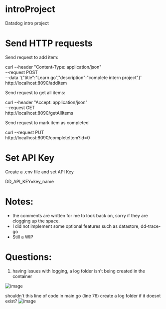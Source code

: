 # introProject
Datadog intro project

# Send HTTP requests
Send request to add item:

curl --header "Content-Type: application/json" \
--request POST \
--data '{"title":"Learn go","description":"complete intern project"}' \
http://localhost:8090/addItem

Send request to get all items:

curl --header "Accept: application/json" \
--request GET \
http://localhost:8090/getAllItems

Send request to mark item as completed

curl --request PUT \
http://localhost:8090/completeItem?id=0

# Set API Key
Create a .env file and set API Key

DD_API_KEY=key_name

# Notes:
- the comments are written for me to look back on, sorry if they are clogging up the space.
- I did not implement some optional features such as datastore, dd-trace-go 
- Still a WIP

# Questions:
1. having issues with logging, a log folder isn't being created in the container

![image](https://github.com/andrewqian2001/introProject/assets/51491033/2ac0728e-25a8-472f-9206-17ebd09274f6)

   
shouldn't this line of code in main.go (line 76) create a log folder if it doesnt exist?
![image](https://github.com/andrewqian2001/introProject/assets/51491033/3c90ebe6-2f92-40ef-8fc4-d187bca5b4eb)





